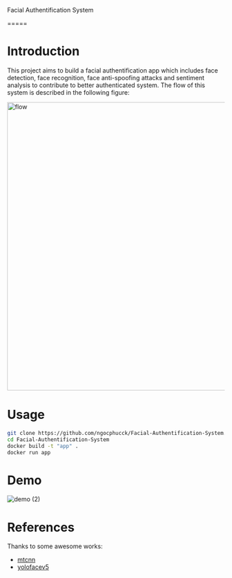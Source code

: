 Facial Authentification System

=====

# Introduction

This project aims to build a facial authentification app which includes face detection, face recognition, face anti-spoofing attacks and sentiment analysis to contribute to better authenticated system. The flow of this system is described in the following figure:

<img width="667" alt="flow" src="https://user-images.githubusercontent.com/53470099/193184374-bf18a188-7267-473c-9198-e9ab2fc9c79b.png">

# Usage
```bash
git clone https://github.com/ngocphucck/Facial-Authentification-System.git
cd Facial-Authentification-System
docker build -t "app" .
docker run app
```
# Demo
![demo (2)](https://user-images.githubusercontent.com/53470099/193184281-7ea17e9b-809a-4684-845a-4a92ffab7b43.gif)

# References
Thanks to some awesome works:

- [mtcnn](https://github.com/timesler/facenet-pytorch)
- [yolofacev5](https://github.com/elyha7/yoloface])
